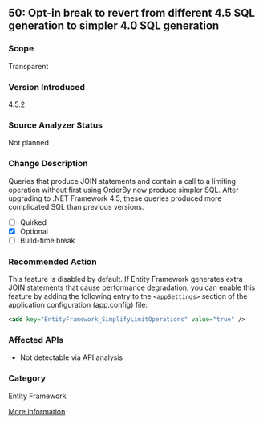 ## 50: Opt-in break to revert from different 4.5 SQL generation to simpler 4.0 SQL generation

### Scope
Transparent

### Version Introduced
4.5.2

### Source Analyzer Status
Not planned

### Change Description
Queries that produce JOIN statements and contain a call to a limiting operation without first using OrderBy now produce simpler SQL. After upgrading to .NET Framework 4.5, these queries produced more complicated SQL than previous versions. 

- [ ] Quirked
- [x] Optional
- [ ] Build-time break

### Recommended Action
This feature is disabled by default. If Entity Framework generates extra JOIN statements that cause performance degradation, you can enable this feature by adding the following entry to the `<appSettings>` section of the application configuration (app.config) file:

```xml
<add key="EntityFramework_SimplifyLimitOperations" value="true" /> 
```

### Affected APIs
* Not detectable via API analysis

### Category
Entity Framework

[More information](https://msdn.microsoft.com/en-us/library/dn720772(v=vs.110).aspx)

<!-- MSDN lists this as a 'minor'-scope break, but it is 'transparent' here because it is an opt-in break -->